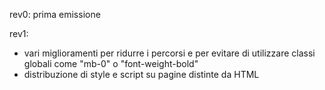 rev0: prima emissione

rev1:
- vari miglioramenti per ridurre i percorsi e per evitare di utilizzare classi globali come "mb-0" o "font-weight-bold"
- distribuzione di style e script su pagine distinte da HTML